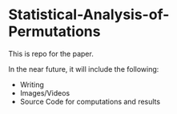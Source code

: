 # Statistical-Analysis-of-Permutations

This is repo for the paper.


In the near future, it will include the following:
- Writing
- Images/Videos
- Source Code for computations and results
